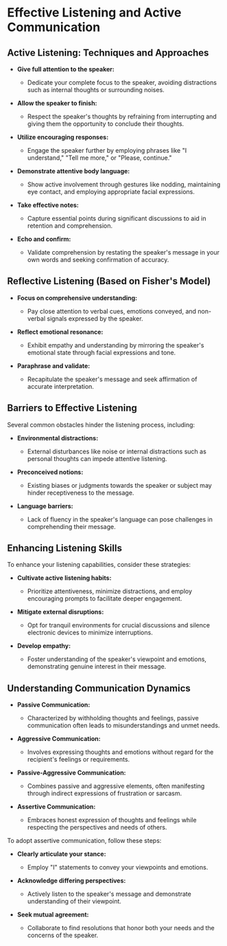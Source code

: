 # Effective Listening and Active Communication
## Active Listening: Techniques and Approaches

- **Give full attention to the speaker:**
  - Dedicate your complete focus to the speaker, avoiding distractions such as internal thoughts or surrounding noises.

- **Allow the speaker to finish:**
  - Respect the speaker's thoughts by refraining from interrupting and giving them the opportunity to conclude their thoughts.

- **Utilize encouraging responses:**
  - Engage the speaker further by employing phrases like "I understand," "Tell me more," or "Please, continue."

- **Demonstrate attentive body language:**
  - Show active involvement through gestures like nodding, maintaining eye contact, and employing appropriate facial expressions.

- **Take effective notes:**
  - Capture essential points during significant discussions to aid in retention and comprehension.

- **Echo and confirm:**
  - Validate comprehension by restating the speaker's message in your own words and seeking confirmation of accuracy.

## Reflective Listening (Based on Fisher's Model)

- **Focus on comprehensive understanding:**
  - Pay close attention to verbal cues, emotions conveyed, and non-verbal signals expressed by the speaker.

- **Reflect emotional resonance:**
  - Exhibit empathy and understanding by mirroring the speaker's emotional state through facial expressions and tone.

- **Paraphrase and validate:**
  - Recapitulate the speaker's message and seek affirmation of accurate interpretation.

## Barriers to Effective Listening

Several common obstacles hinder the listening process, including:

- **Environmental distractions:**
  - External disturbances like noise or internal distractions such as personal thoughts can impede attentive listening.

- **Preconceived notions:**
  - Existing biases or judgments towards the speaker or subject may hinder receptiveness to the message.

- **Language barriers:**
  - Lack of fluency in the speaker's language can pose challenges in comprehending their message.

## Enhancing Listening Skills

To enhance your listening capabilities, consider these strategies:

- **Cultivate active listening habits:**
  - Prioritize attentiveness, minimize distractions, and employ encouraging prompts to facilitate deeper engagement.

- **Mitigate external disruptions:**
  - Opt for tranquil environments for crucial discussions and silence electronic devices to minimize interruptions.

- **Develop empathy:**
  - Foster understanding of the speaker's viewpoint and emotions, demonstrating genuine interest in their message.

## Understanding Communication Dynamics

- **Passive Communication:**
  - Characterized by withholding thoughts and feelings, passive communication often leads to misunderstandings and unmet needs.

- **Aggressive Communication:**
  - Involves expressing thoughts and emotions without regard for the recipient's feelings or requirements.

- **Passive-Aggressive Communication:**
  - Combines passive and aggressive elements, often manifesting through indirect expressions of frustration or sarcasm.

- **Assertive Communication:**
  - Embraces honest expression of thoughts and feelings while respecting the perspectives and needs of others.

To adopt assertive communication, follow these steps:

- **Clearly articulate your stance:**
  - Employ "I" statements to convey your viewpoints and emotions.

- **Acknowledge differing perspectives:**
  - Actively listen to the speaker's message and demonstrate understanding of their viewpoint.

- **Seek mutual agreement:**
  - Collaborate to find resolutions that honor both your needs and the concerns of the speaker.

